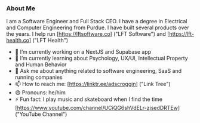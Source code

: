 ### About Me

I am a Software Engineer and Full Stack CEO. I have a degree in Electrical and Computer Engineering from Purdue. I have built several products over the years. I help run [https://lftsoftware.co] ("LFT Software") and [https://lft-health.co] ("LFT Health")

- 🔭 I’m currently working on a NextJS and Supabase app
- 🌱 I’m currently learning about Psychology, UX/UI, Intellectual Property and Human Behavior
- 💬 Ask me about anything related to software engineering, SaaS and running companies
- 📫 How to reach me: [https://linktr.ee/adscroggin] ("Link Tree")
- 😄 Pronouns: he/him
- ⚡ Fun fact: I play music and skateboard when I find the time [https://www.youtube.com/channel/UCiQG6shVdELr-zjsedDRTEw] ("YouTube Channel")
